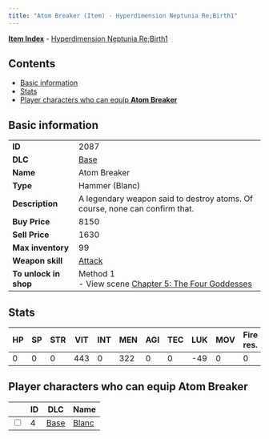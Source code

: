 ```yaml
---
title: "Atom Breaker (Item) - Hyperdimension Neptunia Re;Birth1"
---
```


[**Item Index**](/neptunia/rb1/item/index.html) - [Hyperdimension Neptunia Re;Birth1](/neptunia/rb1)

## Contents

- [Basic information](#basic-information)
- [Stats](#stats)
- [Player characters who can equip **Atom Breaker**](#player-characters-who-can-equip-atom-breaker)

## Basic information

|   |   |
| -- | -- |
| **ID** | 2087 |
| **DLC** | [Base](/neptunia/rb1/dlc/1-base.html) |
| **Name** | Atom Breaker |
| **Type** | Hammer (Blanc) |
| **Description** | A legendary weapon said to destroy atoms. Of course, none can confirm that. |
| **Buy Price** | 8150 |
| **Sell Price** | 1630 |
| **Max inventory** | 99 |
| **Weapon skill** | [Attack](/neptunia/rb1/skill/1-601-attack.html) |
| **To unlock in shop** | Method 1<br />- View scene [Chapter 5: The Four Goddesses](/neptunia/rb1/scene/1-504-chapter-5-the-four-goddesses.html) |

## Stats

| HP | SP | STR | VIT | INT | MEN | AGI | TEC | LUK | MOV | Fire res. | Ice res. | Wind res. | Lightning res. |
| -- | -- | --- | --- | --- | --- | --- | --- | --- | --- | --------- | -------- | --------- | -------------- |
| 0 | 0 | 0 | 443 | 0 | 322 | 0 | 0 | -49 | 0 | 0 | 0 | 0 | 0 |

## Player characters who can equip **Atom Breaker**

|    | ID | DLC | Name |
| -- | -- | --- | ---- |
| <input type="checkbox" id="rb1-player-1-4" class="trackbox" /> | 4 | [Base](/neptunia/rb1/dlc/1-base.html) | [Blanc](/neptunia/rb1/player/1-4-blanc.html) |